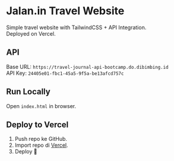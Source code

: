 # Jalan.in Travel Website

Simple travel website with TailwindCSS + API Integration.  
Deployed on Vercel.

## API
Base URL: `https://travel-journal-api-bootcamp.do.dibimbing.id`  
API Key: `24405e01-fbc1-45a5-9f5a-be13afcd757c`

## Run Locally
Open `index.html` in browser.

## Deploy to Vercel
1. Push repo ke GitHub.
2. Import repo di [Vercel](https://vercel.com).
3. Deploy 🚀
